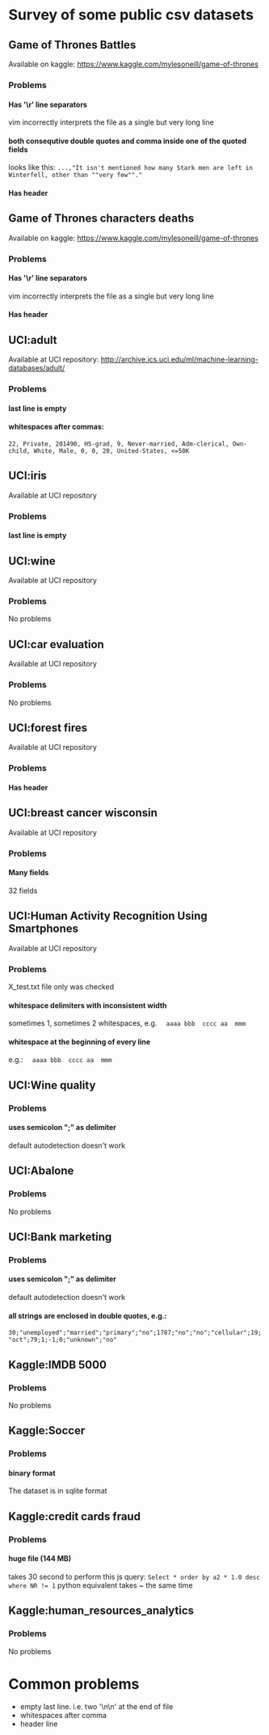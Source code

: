 # Survey of some public csv datasets

## Game of Thrones Battles
Available on kaggle: https://www.kaggle.com/mylesoneill/game-of-thrones 

### Problems
#### Has '\r' line separators
vim incorrectly interprets the file as a single but very long line

#### both consequtive double quotes and comma inside one of the quoted fields
looks like this:
  `...,"It isn't mentioned how many Stark men are left in Winterfell, other than ""very few""."`

#### Has header


## Game of Thrones characters deaths
Available on kaggle: https://www.kaggle.com/mylesoneill/game-of-thrones 

### Problems
#### Has '\r' line separators
vim incorrectly interprets the file as a single but very long line

#### Has header


## UCI:adult
Available at UCI repository: http://archive.ics.uci.edu/ml/machine-learning-databases/adult/

### Problems
#### last line is empty

#### whitespaces after commas:
`22, Private, 201490, HS-grad, 9, Never-married, Adm-clerical, Own-child, White, Male, 0, 0, 20, United-States, <=50K`

## UCI:iris
Available at UCI repository

### Problems
#### last line is empty

## UCI:wine
Available at UCI repository

### Problems
No problems

## UCI:car evaluation
Available at UCI repository

### Problems
No problems

## UCI:forest fires
Available at UCI repository

### Problems
#### Has header

## UCI:breast cancer wisconsin
Available at UCI repository

### Problems
#### Many fields
32 fields


## UCI:Human Activity Recognition Using Smartphones
Available at UCI repository

### Problems
X_test.txt file only was checked
#### whitespace delimiters with inconsistent width 
sometimes 1, sometimes 2 whitespaces, e.g.
`  aaaa bbb  cccc aa  mmm`
#### whitespace at the beginning of every line
e.g.:
`  aaaa bbb  cccc aa  mmm`


## UCI:Wine quality

### Problems

#### uses semicolon ";" as delimiter
default autodetection doesn't work

## UCI:Abalone

### Problems
No problems

## UCI:Bank marketing

### Problems

#### uses semicolon ";" as delimiter
default autodetection doesn't work

#### all strings are enclosed in double quotes, e.g.:
`30;"unemployed";"married";"primary";"no";1787;"no";"no";"cellular";19;"oct";79;1;-1;0;"unknown";"no"`

## Kaggle:IMDB 5000
### Problems
No problems

## Kaggle:Soccer
### Problems
#### binary format
The dataset is in sqlite format

## Kaggle:credit cards fraud
### Problems
#### huge file (144 MB)
takes 30 second to perform this js query:
`Select * order by a2 * 1.0 desc where NR != 1`
python equivalent takes ~ the same time

## Kaggle:human_resources_analytics
### Problems
No problems

# Common problems
* empty last line. i.e. two '\n\n' at the end of file
* whitespaces after comma
* header line

